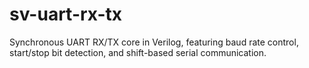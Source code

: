 # sv-uart-rx-tx
Synchronous UART RX/TX core in Verilog, featuring baud rate control, start/stop bit detection, and shift-based serial communication.
